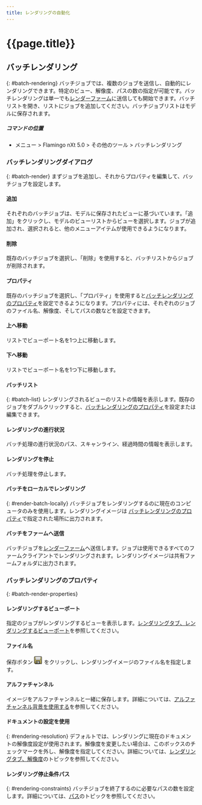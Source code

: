 ```yaml
---
title: レンダリングの自動化
---
```


# {{page.title}}


## バッチレンダリング
{: #batch-rendering}
バッチジョブでは、複数のジョブを送信し、自動的にレンダリングできます。特定のビュー、解像度、パスの数の指定が可能です。バッチレンダリングは単一でも[レンダーファーム](render-farm.html)に送信しても開始できます。バッチリストを開き、リストにジョブを追加してください。バッチジョブリストはモデルに保存されます。

##### コマンドの位置

 * メニュー > Flamingo nXt 5.0 > その他のツール > バッチレンダリング

### バッチレンダリングダイアログ
{: #batch-render}
まずジョブを追加し、それからプロパティを編集して、バッチジョブを設定します。

#### 追加
それぞれのバッチジョブは、モデルに保存されたビューに基づいています。「追加」をクリックし、モデルのビューリストからビューを選択します。ジョブが追加され、選択されると、他のメニューアイテムが使用できるようになります。

#### 削除
既存のバッチジョブを選択し、「削除」を使用すると、バッチリストからジョブが削除されます。

#### プロパティ
既存のバッチジョブを選択し、「プロパティ」を使用すると[バッチレンダリングのプロパティ](#batch-render-properties)を設定できるようになります。プロパティには、それぞれのジョブのファイル名、解像度、そしてパスの数などを設定できます。

#### 上へ移動
リストでビューポート名を1つ上に移動します。

#### 下へ移動
リストでビューポート名を1つ下に移動します。

#### バッチリスト
{: #batch-list}
レンダリングされるビューのリストの情報を表示します。既存のジョブをダブルクリックすると、[バッチレンダリングのプロパティ](#batch-render-properties)を設定または編集できます。

#### レンダリングの進行状況
バッチ処理の進行状況のパス、スキャンライン、経過時間の情報を表示します。

####  レンダリングを停止
バッチ処理を停止します。

#### バッチをローカルでレンダリング
{: #render-batch-locally}
バッチジョブをレンダリングするのに現在のコンピュータのみを使用します。レンダリングイメージは
[バッチレンダリングのプロパティ](#batch-render-properties)で指定された場所に出力されます。

####  バッチをファームへ送信
バッチジョブを[レンダーファーム](render-farm.html)へ送信します。ジョブは使用できるすべてのファームクライアントでレンダリングされます。レンダリングイメージは共有ファームフォルダに出力されます。

### バッチレンダリングのプロパティ
{: #batch-render-properties}

#### レンダリングするビューポート
指定のジョブがレンダリングするビューを表示します。[レンダリングタブ、レンダリングするビューポート](render-tab.html#viewtorender)を参照してください。

#### ファイル名
保存ボタン ![images/saveimageas.png](images/saveimageas.png) をクリックし、レンダリングイメージのファイル名を指定します。

#### アルファチャンネル
イメージをアルファチャンネルと一緒に保存します。詳細については、[アルファチャンネル背景を使用する](environment-tab.html#alpha)を参照してください。

#### ドキュメントの設定を使用
{: #rendering-resolution}
デフォルトでは、レンダリングに現在のドキュメントの解像度設定が使用されます。解像度を変更したい場合は、このボックスのチェックマークを外し、解像度を指定してください。詳細については、[レンダリングタブ、解像度](render-tab.html#resolution)のトピックを参照してください。

#### レンダリング停止条件パス
{: #rendering-constraints}
バッチジョブを終了するのに必要なパスの数を設定します。詳細については、[パス](documentproperties-flamingo.html#number-of-passes)のトピックを参照してください。

<!-- TODO: Flamingo nXt 5 runs from the RDK.  The need to Flamingo Automate render is not clear.  What is needed to run animations with nxt right now? Alpha channel This needs to be investigated. The rest of this section is commented out.-->

<!-- Commented out until automated render can be determined

## アニメーション
{: #animation}
Rhinoでアニメーションを作成する方法には2通りあります。アニメーションは、[Rhinoのアニメーションツールバー](http://docs.mcneel.com/rhino/5/help/ja-jp/index.htm#commands/animation.htm)または[Bongo](http://bongo.rhino3d.com/)アニメーションプラグインを用いて設定することができます。

##### アニメーションジョブをレンダーファームに送信するには
1. [FlamingoNXtAutomateRender](automate-rendering.html#flamingonxtautomaterender)コマンドを実行します。
1. 自動レンダリングコマンドを設定ダイアログボックスで**ファームへレンダリング**を選択します。
&#160;
ジョブ名を指定し、OKボタンをクリックします。
&#160;
Rhinoのアニメーションセットアップツールバーからアニメーションのタイプを設定します。キャプチャ方法はフルレンダリングを選択します。
&#160;
アニメーションツールバーからアニメーションを記録します。レンダージョブがレンダーファームに送信されます。
&#160;
レンダーファームでジョブが完了したら、FlamingoNXtAutomateRenderコマンドを再度実行し、ダイアログのすべてのジョブを選択します。
&#160;
選択ファイルを指定出力フォルダへコピーボタンをクリックし、すべてのレンダリングイメージをコピーする先のフォルダを選択します。


## FlamingoNXtAutomateRenderコマンド
{: #flamingonxtautomaterender}


## 自動レンダリングコマンドを設定

### オン
デフォルトの**Render**コマンドを**レンダーファーム**を使用させるようにします。

### デフォルトのレンダリングダイアログを使用
**Render**コマンドを（ファームにではなく）直接レンダリングするように設定を戻します。

### レンダリングするレンダリングパスの数
レンダリングパスの数を指定します。

### ファームへレンダリング
**Render**コマンドをファームへレンダリングするようにします。

### ジョブ名
**レンダーファームの** [ジョブ名](automate-rendering.html#job-name)を指定します。

## レンダリング停止条件

### レンダリングするレンダリングパスの数
[パスの数](documentproperties-flamingo.html#number-of-passes)を指定します。

### アルファチャンネルを保存
[アルファチャンネル](render-window.html#save-with-alpha-channel)背景を保存します。
-->
